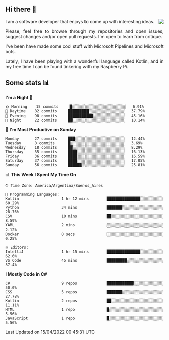 ## Hi there :slightly_smiling_face:

<img src="https://github-readme-stats.vercel.app/api?username=victorgrycuk&show_icons=true&count_private=true&title_color=F7941E&icon_color=F7941E" align="right">

<p align="justify">
I am a software developer that enjoys to come up with interesting ideas.
<p/>

<p align= "justify">
Please, feel free to browse through my repositories and open issues, suggest changes and/or open pull requests. I'm open to learn from critique.
<p/>


<p align= "justify">
I've been have made some cool stuff with Microsoft Pipelines and Microsoft bots.
<p/>

<p align= "justify">
Lately, I have been playing with a wonderful language called Kotlin, and in my free time I can be found tinkering with my Raspberry Pi.
<p/>

## Some stats :bar_chart:
<!--START_SECTION:waka-->
**I'm a Night 🦉** 

```text
🌞 Morning    15 commits     █░░░░░░░░░░░░░░░░░░░░░░░░   6.91% 
🌆 Daytime    82 commits     █████████░░░░░░░░░░░░░░░░   37.79% 
🌃 Evening    98 commits     ███████████░░░░░░░░░░░░░░   45.16% 
🌙 Night      22 commits     ██░░░░░░░░░░░░░░░░░░░░░░░   10.14%

```
📅 **I'm Most Productive on Sunday** 

```text
Monday       27 commits     ███░░░░░░░░░░░░░░░░░░░░░░   12.44% 
Tuesday      8 commits      █░░░░░░░░░░░░░░░░░░░░░░░░   3.69% 
Wednesday    18 commits     ██░░░░░░░░░░░░░░░░░░░░░░░   8.29% 
Thursday     35 commits     ████░░░░░░░░░░░░░░░░░░░░░   16.13% 
Friday       36 commits     ████░░░░░░░░░░░░░░░░░░░░░   16.59% 
Saturday     37 commits     ████░░░░░░░░░░░░░░░░░░░░░   17.05% 
Sunday       56 commits     ██████░░░░░░░░░░░░░░░░░░░   25.81%

```


📊 **This Week I Spent My Time On** 

```text
⌚︎ Time Zone: America/Argentina/Buenos_Aires

💬 Programming Languages: 
Kotlin                   1 hr 12 mins        ███████████████░░░░░░░░░░   60.29% 
Python                   34 mins             ███████░░░░░░░░░░░░░░░░░░   28.76% 
CSV                      10 mins             ██░░░░░░░░░░░░░░░░░░░░░░░   8.59% 
YAML                     2 mins              ░░░░░░░░░░░░░░░░░░░░░░░░░   2.12% 
Docker                   0 secs              ░░░░░░░░░░░░░░░░░░░░░░░░░   0.25%

🔥 Editors: 
IntelliJ                 1 hr 15 mins        ███████████████░░░░░░░░░░   62.6% 
VS Code                  45 mins             █████████░░░░░░░░░░░░░░░░   37.4%

```

**I Mostly Code in C#** 

```text
C#                       9 repos             ████████████░░░░░░░░░░░░░   50.0% 
CSS                      5 repos             ███████░░░░░░░░░░░░░░░░░░   27.78% 
Kotlin                   2 repos             ██░░░░░░░░░░░░░░░░░░░░░░░   11.11% 
HTML                     1 repo              █░░░░░░░░░░░░░░░░░░░░░░░░   5.56% 
JavaScript               1 repo              █░░░░░░░░░░░░░░░░░░░░░░░░   5.56%

```



 Last Updated on 15/04/2022 00:45:31 UTC
<!--END_SECTION:waka-->

